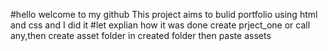 #hello welcome to my github 
This project aims to bulid portfolio 
using html and css and I did it 
#let explian how it was done 
create prject_one or call any,then create 
asset folder in created folder then paste assets
